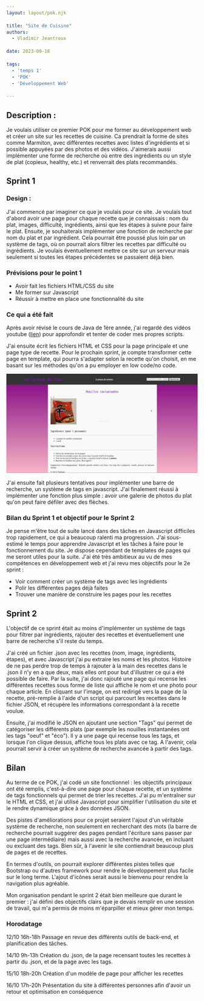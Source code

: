 ```yaml
---
layout: layout/pok.njk

title: "Site de Cuisine"
authors:
  - Vladimir Jeantroux

date: 2023-09-18

tags:
  - 'temps 1'
  - 'POK'
  - 'Développement Web'

---
```

## Description : 

Je voulais utiliser ce premier POK pour me former au développement web et créer un site sur les recettes de cuisine. Ca prendrait la forme de sites comme Marmiton, avec différentes recettes avec listes d'ingrédients et si possible appuyées par des photos et des vidéos. 
J'aimerais aussi implémenter une forme de recherche où entre des ingrédients ou un style de plat (copieux, healthy, etc.) et renverrait des plats recommandés.

## Sprint 1

### Design : 

J'ai commencé par imaginer ce que je voulais pour ce site. Je voulais tout d'abord avoir une page pour chaque recette que je connaissais : nom du plat, images, difficulté, ingrédients, ainsi que les étapes à suivre pour faire le plat.
Ensuite, je souhaiterais implémenter une fonction de recherche par nom du plat et par ingrédient. Cela pourrait être poussé plus loin par un système de tags, où on pourrait alors filtrer les recettes par difficulté ou ingrédients. Je voulais éventuellement mettre ce site sur un serveur mais seulement si toutes les étapes précédentes se passaient déjà bien. 

### Prévisions pour le point 1

- Avoir fait les fichiers HTML/CSS du site 
- Me former sur Javascript
- Réussir à mettre en place une fonctionnalité du site 

### Ce qui a été fait 

Après avoir révisé le cours de Java de 1ère année, j'ai regardé des vidéos youtube ([lien](https://www.youtube.com/watch?v=W6NZfCO5SIk)) pour approfondir et tenter de coder mes propres scripts. 

J'ai ensuite écrit les fichiers HTML et CSS pour la page principale et une page type de recette. Pour le prochain sprint, je compte transformer cette page en template, qui pourra s'adapter selon la recette qu'on choisit, en me basant sur les méthodes qu'on a pu employer en low code/no code.

![Page prototype d'une recette](./recette.jpg)

J'ai ensuite fait plusieurs tentatives pour implémenter une barre de recherche, un système de tags en javascript. J'ai finalement réussi à implémenter une fonction plus simple : avoir une galerie de photos du plat qu'on peut faire défiler avec des flèches. 

### Bilan du Sprint 1 et objectif pour le Sprint 2 

Je pense m'être tout de suite lancé dans des tâches en Javascript difficiles trop rapidement, ce qui a beaucoup ralenti ma progression. J'ai sous-estimé le temps pour apprendre Javascript et les tâches à faire pour le fonctionnement du site. Je dispose cependant de templates de pages qui me seront utiles pour la suite. J'ai été très ambitieux au vu de mes compétences en développement web et j'ai revu mes objectifs pour le 2e sprint : 

- Voir comment créer un système de tags avec les ingrédients 
- Polir les différentes pages déjà faites
- Trouver une manière de construire les pages pour les recettes 

## Sprint 2 

L'objectif de ce sprint était au moins d'implémenter un système de tags pour filtrer par ingrédients, rajouter des recettes et éventuellement une barre de recherche s'il reste du temps. 

J'ai créé un fichier .json avec les recettes (nom, image, ingrédients, étapes), et avec Javascript j'ai pu extraire les noms et les photos. Histoire de ne pas perdre trop de temps à rajouter à la main des recettes dans le .json il n'y en a que deux, mais elles ont pour but d'illustrer ce qui a été possible de faire. Par la suite, j'ai donc rajouté une page qui recense les différentes recettes sous forme de liste qui affiche le nom et une photo pour chaque article. En cliquant sur l'image, on est redirigé vers la page de la recette, pré-remplie à l'aide d'un script qui parcourt les recettes dans le fichier JSON, et récupère les informations correspondant à la recette voulue. 

Ensuite, j'ai modifié le JSON en ajoutant une section "Tags" qui permet de catégoriser les différents plats (par exemple les nouilles instantanées ont les tags "oeuf" et "éco"). Il y a une page qui recense tous les tags, et lorsque l'on clique dessus, affiche tous les plats avec ce tag. A l'avenir, cela pourrait servir à créer un système de recherche avancée à partir des tags. 

## Bilan 

Au terme de ce POK, j'ai codé un site fonctionnel : les objectifs principaux ont été remplis, c'est-à-dire une page pour chaque recette, et un système de tags fonctionnels qui permet de trier les recettes. J'ai pu m'entraîner sur le HTML et CSS, et j'ai utilisé Javascript pour simplifier l'utilisation du site et le rendre dynamique grâce à des données JSON.  

Des pistes d'améliorations pour ce projet seraient l'ajout d'un véritable système de recherche, non seulement en recherchant des mots (la barre de recherche pourrait suggérer des pages pendant l'écriture sans passer par une page intermédiaire) mais aussi avec la recherche avancée, en incluant ou excluant des tags. Bien sûr, à l'avenir le site contiendrait beaucoup plus de pages et de recettes. 

En termes d'outils, on pourrait explorer différentes pistes telles que Bootstrap ou d'autres framework pour rendre le développement plus facile sur le long terme. L'ajout d'icônes serait aussi le bienvenu pour rendre la navigation plus agréable. 

Mon organisation pendant le sprint 2 était bien meilleure que durant le premier : j'ai défini des objectifs clairs que je devais remplir en une session de travail, qui m'a permis de moins m'éparpiller et mieux gérer mon temps. 

### Horodatage 

12/10 16h-18h Passage en revue des différents outils de back-end, et planification des tâches. 

14/10 9h-13h Création du .json, de la page recensant toutes les recettes à partir du .json, et de la page avec les tags. 

15/10 18h-20h Création d'un modèle de page pour afficher les recettes

16/10 17h-20h Présentation du site à différentes personnes afin d'avoir un retour et optimisation en conséquence
